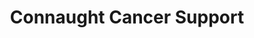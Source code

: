 ---
title: "Connaught Cancer Support"
address: "c/o Irish Cancer Society 43/45 Northumberland Road, Ballsbridge, Dublin 4 (Connaught)"
tel: "(01)2310500"
county: "Dublin"
category: "Guesthouses"
type: "Content"
lat: "53.33475"
lng: "-6.23716"
---
